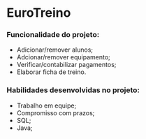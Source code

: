 # EuroTreino

### Funcionalidade do projeto:
* Adicionar/remover alunos;
* Adcionar/remover equipamento;
* Verificar/contabilizar pagamentos;
* Elaborar ficha de treino.

### Habilidades desenvolvidas no projeto:
* Trabalho em equipe;
* Compromisso com prazos;
* SQL;
* Java;
